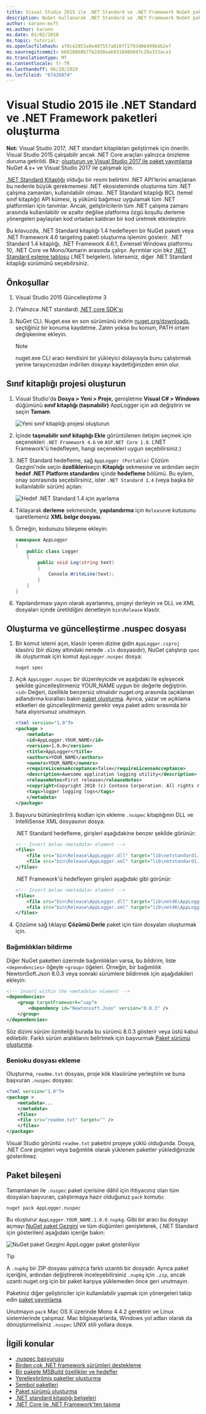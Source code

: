 ```yaml
---
title: Visual Studio 2015 ile .NET Standard ve .NET Framework NuGet paketleri oluşturma
description: NuGet kullanarak .NET Standard ve .NET Framework NuGet paketleri oluşturma bir uçtan uca Kılavuz 3.x ve Visual Studio 2015.
author: karann-msft
ms.author: karann
ms.date: 02/02/2018
ms.topic: tutorial
ms.openlocfilehash: af0c42853a9e407557a010ff2793406499b4b2ef
ms.sourcegitcommit: b6810860b77b2d50aab031040b047c20a333aca3
ms.translationtype: MT
ms.contentlocale: tr-TR
ms.lasthandoff: 06/28/2019
ms.locfileid: "67426874"
---
```

# <a name="create-net-standard-and-net-framework-packages-with-visual-studio-2015"></a>Visual Studio 2015 ile .NET Standard ve .NET Framework paketleri oluşturma

**Not:** Visual Studio 2017, .NET standart kitaplıkları geliştirmek için önerilir. Visual Studio 2015 çalışabilir ancak .NET Core araçları yalnızca önizleme duruma getirildi. Bkz: [oluşturun ve Visual Studio 2017 ile paket yayımlama](../quickstart/create-and-publish-a-package-using-visual-studio.md) NuGet 4.x+ ve Visual Studio 2017 ile çalışmak için.

[.NET Standard Kitaplığı](/dotnet/articles/standard/library) olduğu bir resmi belirtimi .NET API'lerini amaçlanan bu nedenle büyük gerekmemesi .NET ekosisteminde oluşturma tüm .NET çalışma zamanları, kullanılabilir olması. .NET Standard kitaplığı BCL (temel sınıf kitaplığı) API kümesi, iş yükünü bağımsız uygulamak tüm .NET platformları için tanımlar. Ancak, geliştiricilerin tüm .NET çalışma zamanı arasında kullanılabilir ve azaltır değilse platforma özgü koşullu derleme yönergeleri paylaşılan kod ortadan kaldıran bir kod üretmek etkinleştirir.

Bu kılavuzda, .NET Standard kitaplığı 1.4 hedefleyen bir NuGet paketi veya .NET Framework 4.6 targeting paketi oluşturma işlemini gösterir. .NET Standard 1.4 kitaplığı, .NET Framework 4.6.1, Evrensel Windows platformu 10, .NET Core ve Mono/Xamarin arasında çalışır. Ayrıntılar için bkz [.NET Standard eşleme tablosu](/dotnet/standard/net-standard#net-implementation-support) (.NET belgeleri). İsterseniz, diğer .NET Standard kitaplığı sürümünü seçebilirsiniz.

## <a name="prerequisites"></a>Önkoşullar

1. Visual Studio 2015 Güncelleştirme 3
1. (Yalnızca .NET standard) [.NET core SDK'sı](https://www.microsoft.com/net/download/)
1. NuGet CLI. Nuget.exe en son sürümünü indirin [nuget.org/downloads](https://nuget.org/downloads), seçtiğiniz bir konuma kaydetme. Zaten yoksa bu konum, PATH ortam değişkenine ekleyin.

    > [!Note]
    > nuget.exe CLI aracı kendisini bir yükleyici dolayısıyla bunu çalıştırmak yerine tarayıcınızdan indirilen dosyayı kaydettiğinizden emin olur.

## <a name="create-the-class-library-project"></a>Sınıf kitaplığı projesi oluşturun

1. Visual Studio'da **Dosya > Yeni > Proje**, genişletme **Visual C# > Windows** düğümünü **sınıf kitaplığı (taşınabilir)** AppLogger için adı değiştirin ve seçin **Tamam**.

    ![Yeni sınıf kitaplığı projesi oluşturun](media/NetStandard-NewProject.png)

1. İçinde **taşınabilir sınıf kitaplığı Ekle** görüntülenen iletişim seçmek için seçenekleri `.NET Framework 4.6` ve `ASP.NET Core 1.0`. (.NET Framework'ü hedefleyen, hangi seçenekleri uygun seçebilirsiniz.)

1. .NET Standard hedefleme, sağ `AppLogger (Portable)` Çözüm Gezgini'nde seçin **özellikleri**seçin **Kitaplığı** sekmesine ve ardından seçin **hedef .NET Platform standardını** içinde **hedefleme** bölümü. Bu eylem, onay sonrasında seçebilirsiniz, ister `.NET Standard 1.4` (veya başka bir kullanılabilir sürüm) açılan:

    ![Hedef .NET Standard 1.4 için ayarlama](media/NetStandard-ChangeTarget.png)

1. Tıklayarak **derleme** sekmesinde, **yapılandırma** için `Release`ve kutusunu işaretlemeniz **XML belge dosyası**.

1. Örneğin, kodunuzu bileşene ekleyin:

    ```cs
    namespace AppLogger
    {
        public class Logger
        {
            public void Log(string text)
            {
                Console.WriteLine(text);
            }
        }
    }
    ```

1. Yapılandırması yayın olarak ayarlanmış, projeyi derleyin ve DLL ve XML dosyaları içinde üretildiğini denetleyin `bin\Release` klasör.

## <a name="create-and-update-the-nuspec-file"></a>Oluşturma ve güncelleştirme .nuspec dosyası

1. Bir komut istemi açın, klasör içeren dizine gidin `AppLogger.csproj` klasörü (bir düzey altındaki nerede `.sln` dosyasıdır), NuGet çalıştırıp `spec` ilk oluşturmak için komut `AppLogger.nuspec` dosya:

    ```cli
    nuget spec
    ```

1. Açık `AppLogger.nuspec` bir düzenleyicide ve aşağıdaki ile eşleşecek şekilde güncelleştirmeniz YOUR_NAME uygun bir değerle değiştirin. `<id>` Değeri, özellikle benzersiz olmalıdır nuget.org arasında (açıklanan adlandırma kuralları bakın [paket oluşturma](../create-packages/creating-a-package.md#choosing-a-unique-package-identifier-and-setting-the-version-number). Ayrıca, yazar ve açıklama etiketleri de güncelleştirmeniz gerekir veya paket adımı sırasında bir hata alıyorsunuz unutmayın.

    ```xml
    <?xml version="1.0"?>
    <package >
        <metadata>
        <id>AppLogger.YOUR_NAME</id>
        <version>1.0.0</version>
        <title>AppLogger</title>
        <authors>YOUR_NAME</authors>
        <owners>YOUR_NAME</owners>
        <requireLicenseAcceptance>false</requireLicenseAcceptance>
        <description>Awesome application logging utility</description>
        <releaseNotes>First release</releaseNotes>
        <copyright>Copyright 2018 (c) Contoso Corporation. All rights reserved.</copyright>
        <tags>logger logging logs</tags>
        </metadata>
    </package>
    ```

1. Başvuru bütünleştirilmiş kodları için ekleme `.nuspec` kitaplığının DLL ve IntelliSense XML dosyasının dosya:

    .NET Standard hedefleme, girişleri aşağıdakine benzer şekilde görünür:

    ```xml
    <!-- Insert below <metadata> element -->
    <files>
        <file src="bin\Release\AppLogger.dll" target="lib\netstandard1.4\AppLogger.dll" />
        <file src="bin\Release\AppLogger.xml" target="lib\netstandard1.4\AppLogger.xml" />
    </files>
    ```

    .NET Framework'ü hedefleyen girişleri aşağıdaki gibi görünür:

    ```xml
    <!-- Insert below <metadata> element -->
    <files>
        <file src="bin\Release\AppLogger.dll" target="lib\net46\AppLogger.dll" />
        <file src="bin\Release\AppLogger.xml" target="lib\net46\AppLogger.xml" />
    </files>
    ```

1. Çözüme sağ tıklayıp **Çözümü Derle** paket için tüm dosyaları oluşturmak için.

### <a name="declaring-dependencies"></a>Bağımlılıkları bildirme

Diğer NuGet paketleri üzerinde bağımlılıkları varsa, bu bildirim, liste `<dependencies>` öğeyle `<group>` öğeleri. Örneğin, bir bağımlılık NewtonSoft.Json 8.0.3 veya sonraki sürümlere bildirmek için aşağıdakileri ekleyin:

```xml
<!-- Insert within the <metadata> element -->
<dependencies>
    <group targetFramework="uap">
        <dependency id="Newtonsoft.Json" version="8.0.3" />
    </group>
</dependencies>
```

Söz dizimi *sürüm* özniteliği burada bu sürümü 8.0.3 gösterir veya üstü kabul edilebilir. Farklı sürüm aralıklarını belirtmek için başvurmak [Paket sürümü oluşturma](../reference/package-versioning.md).

### <a name="adding-a-readme"></a>Benioku dosyası ekleme

Oluşturma, `readme.txt` dosyası, proje kök klasörüne yerleştirin ve buna başvuran `.nuspec` dosyası:

```xml
<?xml version="1.0"?>
<package >
    <metadata>...
    </metadata>
    <files>
    <file src="readme.txt" target="" />
    </files>
</package>
```

Visual Studio görüntü `readme.txt` paketini projeye yüklü olduğunda. Dosya, .NET Core projeleri veya bağımlılık olarak yüklenen paketler yüklediğinizde gösterilmez.

## <a name="package-the-component"></a>Paket bileşeni

Tamamlanan ile `.nuspec` paket içerisine dâhil için ihtiyacınız olan tüm dosyaları başvuran, çalıştırmaya hazır olduğunuz `pack` komutu:

```cli
nuget pack AppLogger.nuspec
```

Bu oluşturur `AppLogger.YOUR_NAME.1.0.0.nupkg`. Gibi bir aracı bu dosyayı açmayı [NuGet paket Gezgini](https://github.com/NuGetPackageExplorer/NuGetPackageExplorer) ve tüm düğümleri genişleterek, (.NET Standard için gösterilen) aşağıdaki içeriğe bakın:

![NuGet paket Gezgini AppLogger paket gösteriliyor](media/NetStandard-PackageExplorer.png)

> [!Tip]
> A `.nupkg` bir ZIP dosyası yalnızca farklı uzantılı bir dosyadır. Ayrıca paket içeriğini, ardından değiştirerek inceleyebilirsiniz `.nupkg` için `.zip`, ancak uzantı nuget.org için bir paket karşıya yüklemeden önce geri unutmayın.

Paketiniz diğer geliştiriciler için kullanılabilir yapmak için yönergeleri takip edin [paket yayımlama](../nuget-org/publish-a-package.md).

Unutmayın `pack` Mac OS X üzerinde Mono 4.4.2 gerektirir ve Linux sistemlerinde çalışmaz. Mac bilgisayarlarda, Windows yol adları olarak da dönüştürmelisiniz `.nuspec` UNIX stili yollara dosya.

## <a name="related-topics"></a>İlgili konular

- [.nuspec başvurusu](../reference/nuspec.md)
- [Birden çok .NET framework sürümleri destekleme](../create-packages/supporting-multiple-target-frameworks.md)
- [Bir pakete MSBuild özellikler ve hedefler](../create-packages/creating-a-package.md#including-msbuild-props-and-targets-in-a-package)
- [Yerelleştirilmiş paketler oluşturma](../create-packages/creating-localized-packages.md)
- [Sembol paketleri](../create-packages/symbol-packages.md)
- [Paket sürümü oluşturma](../reference/package-versioning.md)
- [.NET standard kitaplığı belgeleri](/dotnet/articles/standard/library)
- [.NET Core ile .NET Framework'ten taşıma](/dotnet/articles/core/porting/index)
